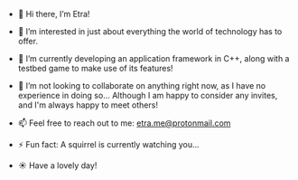 
- 👋 Hi there, I’m Etra!
   
- 👀 I’m interested in just about everything the world of technology has to offer.
  
- 🌱 I’m currently developing an application framework in C++, along with a testbed game to make use of its features!

- 💞️ I’m not looking to collaborate on anything right now, as I have no experience in doing so...  Although I am happy to consider any invites, and I'm always happy to meet others!
  
- 📫 Feel free to reach out to me: etra.me@protonmail.com

- ⚡ Fun fact: A squirrel is currently watching you...

- ☀️ Have a lovely day!

<!---
Etra-00/Etra-00 is a ✨ special ✨ repository because its `README.md` (this file) appears on your GitHub profile.
You can click the Preview link to take a look at your changes.
--->
